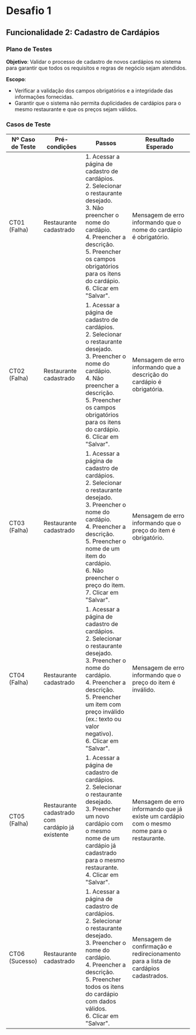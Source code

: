 # Desafio 1

## Funcionalidade 2: Cadastro de Cardápios

### Plano de Testes

**Objetivo**: Validar o processo de cadastro de novos cardápios no sistema para garantir que todos os requisitos e regras de negócio sejam atendidos.

**Escopo**:
- Verificar a validação dos campos obrigatórios e a integridade das informações fornecidas.
- Garantir que o sistema não permita duplicidades de cardápios para o mesmo restaurante e que os preços sejam válidos.

### Casos de Teste

| Nº Caso de Teste | Pré-condições | Passos | Resultado Esperado |
|------------------|---------------|--------|--------------------|
| CT01 (Falha)     | Restaurante cadastrado | 1. Acessar a página de cadastro de cardápios.<br>2. Selecionar o restaurante desejado.<br>3. Não preencher o nome do cardápio.<br>4. Preencher a descrição.<br>5. Preencher os campos obrigatórios para os itens do cardápio.<br>6. Clicar em "Salvar". | Mensagem de erro informando que o nome do cardápio é obrigatório. |
| CT02 (Falha)     | Restaurante cadastrado | 1. Acessar a página de cadastro de cardápios.<br>2. Selecionar o restaurante desejado.<br>3. Preencher o nome do cardápio.<br>4. Não preencher a descrição.<br>5. Preencher os campos obrigatórios para os itens do cardápio.<br>6. Clicar em "Salvar". | Mensagem de erro informando que a descrição do cardápio é obrigatória. |
| CT03 (Falha)     | Restaurante cadastrado | 1. Acessar a página de cadastro de cardápios.<br>2. Selecionar o restaurante desejado.<br>3. Preencher o nome do cardápio.<br>4. Preencher a descrição.<br>5. Preencher o nome de um item do cardápio.<br>6. Não preencher o preço do item.<br>7. Clicar em "Salvar". | Mensagem de erro informando que o preço do item é obrigatório. |
| CT04 (Falha)     | Restaurante cadastrado | 1. Acessar a página de cadastro de cardápios.<br>2. Selecionar o restaurante desejado.<br>3. Preencher o nome do cardápio.<br>4. Preencher a descrição.<br>5. Preencher um item com preço inválido (ex.: texto ou valor negativo).<br>6. Clicar em "Salvar". | Mensagem de erro informando que o preço do item é inválido. |
| CT05 (Falha)     | Restaurante cadastrado com cardápio já existente | 1. Acessar a página de cadastro de cardápios.<br>2. Selecionar o restaurante desejado.<br>3. Preencher um novo cardápio com o mesmo nome de um cardápio já cadastrado para o mesmo restaurante.<br>4. Clicar em "Salvar". | Mensagem de erro informando que já existe um cardápio com o mesmo nome para o restaurante. |
| CT06 (Sucesso)   | Restaurante cadastrado | 1. Acessar a página de cadastro de cardápios.<br>2. Selecionar o restaurante desejado.<br>3. Preencher o nome do cardápio.<br>4. Preencher a descrição.<br>5. Preencher todos os itens do cardápio com dados válidos.<br>6. Clicar em "Salvar". | Mensagem de confirmação e redirecionamento para a lista de cardápios cadastrados. |